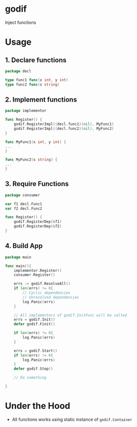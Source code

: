 # godif

Inject functions

# Usage

## 1. Declare functions

```go
package decl

type func1 func(x int, y int)
type func2 func(s string)
```

## 2. Implement functions

```go
package implementor

func Register() {
    godif.RegisterImpl((decl.func1)(nil), MyFunc1)
    godif.RegisterImpl((decl.func2)(nil), MyFunc2)
}

func MyFunc1(x int, y int) {
...
}

func MyFunc2(s string) {
...
}

```

## 3. Require Functions

```go
package consumer

var f1 decl.Func1
var f2 decl.Func2

func Register() {
    godif.RegisterDep(&f1)
    godif.RegisterDep(&f2)
}
```

## 4. Build App


```go
package main

func main(){
    implementor.Register()
    consumer.Register()

    errs := godif.ResolveAll()
    if len(errs) != 0{
        // Cyclic dependencies
        // Unresolved dependencies
        log.Panic(errs)
    }

    // All implementors of godif.InitFunc will be called
    errs = godif.Init()
    defer godif.Finit()

    if len(errs) != 0{
        log.Panic(errs)
    } 

    errs = godif.Start()
    if len(errs) != 0{
        log.Panic(errs)
    } 
    defer godif.Stop()

    // Do something

}

```

# Under the Hood

- All functions works using static instance of `godif.Container`
